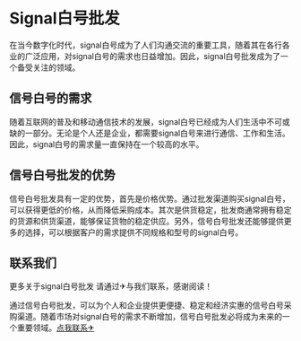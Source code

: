 # Signal白号批发

在当今数字化时代，signal白号成为了人们沟通交流的重要工具，随着其在各行各业的广泛应用，对signal白号的需求也日益增加。因此，signal白号批发成为了一个备受关注的领域。

## 信号白号的需求

随着互联网的普及和移动通信技术的发展，signal白号已经成为人们生活中不可或缺的一部分。无论是个人还是企业，都需要signal白号来进行通信、工作和生活。因此，signal白号的需求量一直保持在一个较高的水平。

## 信号白号批发的优势

信号白号批发具有一定的优势，首先是价格优势。通过批发渠道购买signal白号，可以获得更低的价格，从而降低采购成本。其次是供货稳定，批发商通常拥有稳定的货源和供货渠道，能够保证货物的稳定供应。另外，信号白号批发还能够提供更多的选择，可以根据客户的需求提供不同规格和型号的signal白号。

## 联系我们

更多关于signal白号批发 请通过✈与我们联系，感谢阅读！

通过信号白号批发，可以为个人和企业提供更便捷、稳定和经济实惠的信号白号采购渠道。随着市场对signal白号的需求不断增加，信号白号批发必将成为未来的一个重要领域。[点我联系✈](https://qa.G208.com)